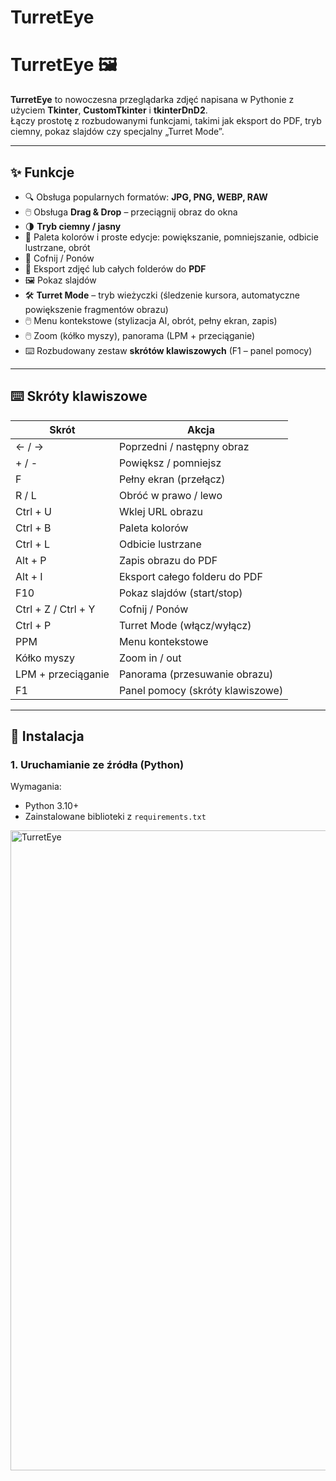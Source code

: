 # TurretEye
# TurretEye 🖼️

**TurretEye** to nowoczesna przeglądarka zdjęć napisana w Pythonie z użyciem **Tkinter**, **CustomTkinter** i **tkinterDnD2**.  
Łączy prostotę z rozbudowanymi funkcjami, takimi jak eksport do PDF, tryb ciemny, pokaz slajdów czy specjalny „Turret Mode”.

---

## ✨ Funkcje

- 🔍 Obsługa popularnych formatów: **JPG, PNG, WEBP, RAW**
- 🖱️ Obsługa **Drag & Drop** – przeciągnij obraz do okna
- 🌗 **Tryb ciemny / jasny**
- 🎨 Paleta kolorów i proste edycje: powiększanie, pomniejszanie, odbicie lustrzane, obrót
- 🔄 Cofnij / Ponów
- 📂 Eksport zdjęć lub całych folderów do **PDF**
- 🖼️ Pokaz slajdów
- 🛠️ **Turret Mode** – tryb wieżyczki (śledzenie kursora, automatyczne powiększenie fragmentów obrazu)
- 🖱️ Menu kontekstowe (stylizacja AI, obrót, pełny ekran, zapis)
- 🖱️ Zoom (kółko myszy), panorama (LPM + przeciąganie)
- ⌨️ Rozbudowany zestaw **skrótów klawiszowych** (F1 – panel pomocy)

---

## ⌨️ Skróty klawiszowe

| Skrót              | Akcja                                                                 |
|--------------------|----------------------------------------------------------------------|
| ← / →              | Poprzedni / następny obraz                                           |
| + / -              | Powiększ / pomniejsz                                                 |
| F                  | Pełny ekran (przełącz)                                               |
| R / L              | Obróć w prawo / lewo                                                 |
| Ctrl + U           | Wklej URL obrazu                                                     |
| Ctrl + B           | Paleta kolorów                                                       |
| Ctrl + L           | Odbicie lustrzane                                                    |
| Alt + P            | Zapis obrazu do PDF                                                  |
| Alt + I            | Eksport całego folderu do PDF                                        |
| F10                | Pokaz slajdów (start/stop)                                           |
| Ctrl + Z / Ctrl + Y| Cofnij / Ponów                                                        |
| Ctrl + P           | Turret Mode (włącz/wyłącz)                                           |
| PPM                | Menu kontekstowe                                                     |
| Kółko myszy        | Zoom in / out                                                        |
| LPM + przeciąganie | Panorama (przesuwanie obrazu)                                        |
| F1                 | Panel pomocy (skróty klawiszowe)                                     |

---

## 🚀 Instalacja

### 1. Uruchamianie ze źródła (Python)

Wymagania:
- Python 3.10+
- Zainstalowane biblioteki z `requirements.txt`

<img width="1024" height="1024" alt="TurretEye" src="https://github.com/user-attachments/assets/52de14d0-6369-4cf0-b644-d007cb7b6ea4" />
